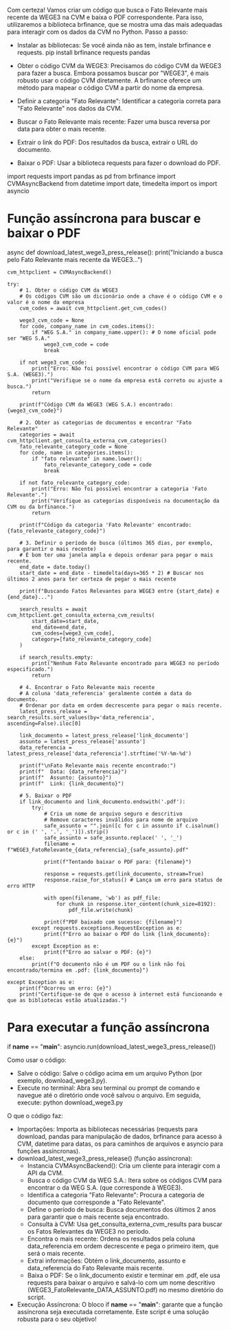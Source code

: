 Com certeza! Vamos criar um código que busca o Fato Relevante mais recente da WEGE3 na CVM e baixa o PDF correspondente.
Para isso, utilizaremos a biblioteca brfinance, que se mostra uma das mais adequadas para interagir com os dados da CVM no Python.
Passo a passo:
 * Instalar as bibliotecas: Se você ainda não as tem, instale brfinance e requests.
   pip install brfinance requests pandas

 * Obter o código CVM da WEGE3: Precisamos do código CVM da WEGE3 para fazer a busca. Embora possamos buscar por "WEGE3", é mais robusto usar o código CVM diretamente. A brfinance oferece um método para mapear o código CVM a partir do nome da empresa.
 * Definir a categoria "Fato Relevante": Identificar a categoria correta para "Fato Relevante" nos dados da CVM.
 * Buscar o Fato Relevante mais recente: Fazer uma busca reversa por data para obter o mais recente.
 * Extrair o link do PDF: Dos resultados da busca, extrair o URL do documento.
 * Baixar o PDF: Usar a biblioteca requests para fazer o download do PDF.
<!-- end list -->
import requests
import pandas as pd
from brfinance import CVMAsyncBackend
from datetime import date, timedelta
import os
import asyncio

# Função assíncrona para buscar e baixar o PDF
async def download_latest_wege3_press_release():
    print("Iniciando a busca pelo Fato Relevante mais recente da WEGE3...")
    
    cvm_httpclient = CVMAsyncBackend()

    try:
        # 1. Obter o código CVM da WEGE3
        # Os códigos CVM são um dicionário onde a chave é o código CVM e o valor é o nome da empresa
        cvm_codes = await cvm_httpclient.get_cvm_codes()
        
        wege3_cvm_code = None
        for code, company_name in cvm_codes.items():
            if "WEG S.A." in company_name.upper(): # O nome oficial pode ser "WEG S.A."
                wege3_cvm_code = code
                break
        
        if not wege3_cvm_code:
            print("Erro: Não foi possível encontrar o código CVM para WEG S.A. (WEGE3).")
            print("Verifique se o nome da empresa está correto ou ajuste a busca.")
            return

        print(f"Código CVM da WEGE3 (WEG S.A.) encontrado: {wege3_cvm_code}")

        # 2. Obter as categorias de documentos e encontrar "Fato Relevante"
        categories = await cvm_httpclient.get_consulta_externa_cvm_categories()
        fato_relevante_category_code = None
        for code, name in categories.items():
            if "fato relevante" in name.lower():
                fato_relevante_category_code = code
                break

        if not fato_relevante_category_code:
            print("Erro: Não foi possível encontrar a categoria 'Fato Relevante'.")
            print("Verifique as categorias disponíveis na documentação da CVM ou da brfinance.")
            return

        print(f"Código da categoria 'Fato Relevante' encontrado: {fato_relevante_category_code}")

        # 3. Definir o período de busca (últimos 365 dias, por exemplo, para garantir o mais recente)
        # É bom ter uma janela ampla e depois ordenar para pegar o mais recente.
        end_date = date.today()
        start_date = end_date - timedelta(days=365 * 2) # Buscar nos últimos 2 anos para ter certeza de pegar o mais recente
        
        print(f"Buscando Fatos Relevantes para WEGE3 entre {start_date} e {end_date}...")

        search_results = await cvm_httpclient.get_consulta_externa_cvm_results(
            start_date=start_date,
            end_date=end_date,
            cvm_codes=[wege3_cvm_code],
            category=[fato_relevante_category_code]
        )

        if search_results.empty:
            print("Nenhum Fato Relevante encontrado para WEGE3 no período especificado.")
            return

        # 4. Encontrar o Fato Relevante mais recente
        # A coluna 'data_referencia' geralmente contém a data do documento.
        # Ordenar por data em ordem decrescente para pegar o mais recente.
        latest_press_release = search_results.sort_values(by='data_referencia', ascending=False).iloc[0]

        link_documento = latest_press_release['link_documento']
        assunto = latest_press_release['assunto']
        data_referencia = latest_press_release['data_referencia'].strftime('%Y-%m-%d')
        
        print(f"\nFato Relevante mais recente encontrado:")
        print(f"  Data: {data_referencia}")
        print(f"  Assunto: {assunto}")
        print(f"  Link: {link_documento}")

        # 5. Baixar o PDF
        if link_documento and link_documento.endswith('.pdf'):
            try:
                # Cria um nome de arquivo seguro e descritivo
                # Remove caracteres inválidos para nome de arquivo
                safe_assunto = "".join([c for c in assunto if c.isalnum() or c in (' ', '.', '_')]).strip()
                safe_assunto = safe_assunto.replace(' ', '_')
                filename = f"WEGE3_FatoRelevante_{data_referencia}_{safe_assunto}.pdf"
                
                print(f"Tentando baixar o PDF para: {filename}")

                response = requests.get(link_documento, stream=True)
                response.raise_for_status() # Lança um erro para status de erro HTTP

                with open(filename, 'wb') as pdf_file:
                    for chunk in response.iter_content(chunk_size=8192):
                        pdf_file.write(chunk)
                
                print(f"PDF baixado com sucesso: {filename}")
            except requests.exceptions.RequestException as e:
                print(f"Erro ao baixar o PDF do link {link_documento}: {e}")
            except Exception as e:
                print(f"Erro ao salvar o PDF: {e}")
        else:
            print(f"O documento não é um PDF ou o link não foi encontrado/termina em .pdf: {link_documento}")

    except Exception as e:
        print(f"Ocorreu um erro: {e}")
        print("Certifique-se de que o acesso à internet está funcionando e que as bibliotecas estão atualizadas.")

# Para executar a função assíncrona
if __name__ == "__main__":
    asyncio.run(download_latest_wege3_press_release())

Como usar o código:
 * Salve o código: Salve o código acima em um arquivo Python (por exemplo, download_wege3.py).
 * Execute no terminal: Abra seu terminal ou prompt de comando e navegue até o diretório onde você salvou o arquivo. Em seguida, execute:
   python download_wege3.py

O que o código faz:
 * Importações: Importa as bibliotecas necessárias (requests para download, pandas para manipulação de dados, brfinance para acesso à CVM, datetime para datas, os para caminhos de arquivos e asyncio para funções assíncronas).
 * download_latest_wege3_press_release() (função assíncrona):
   * Instancia CVMAsyncBackend(): Cria um cliente para interagir com a API da CVM.
   * Busca o código CVM da WEG S.A.: Itera sobre os códigos CVM para encontrar o da WEG S.A. (que corresponde à WEGE3).
   * Identifica a categoria "Fato Relevante": Procura a categoria de documento que corresponde a "Fato Relevante".
   * Define o período de busca: Busca documentos dos últimos 2 anos para garantir que o mais recente seja encontrado.
   * Consulta à CVM: Usa get_consulta_externa_cvm_results para buscar os Fatos Relevantes da WEGE3 no período.
   * Encontra o mais recente: Ordena os resultados pela coluna data_referencia em ordem decrescente e pega o primeiro item, que será o mais recente.
   * Extrai informações: Obtém o link_documento, assunto e data_referencia do Fato Relevante mais recente.
   * Baixa o PDF: Se o link_documento existir e terminar em .pdf, ele usa requests para baixar o arquivo e salvá-lo com um nome descritivo (WEGE3_FatoRelevante_DATA_ASSUNTO.pdf) no mesmo diretório do script.
 * Execução Assíncrona: O bloco if __name__ == "__main__": garante que a função assíncrona seja executada corretamente.
Este script é uma solução robusta para o seu objetivo!

